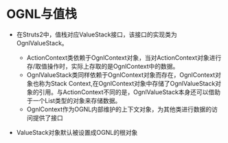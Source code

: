 # OGNL与值栈

- 在Struts2中，值栈对应ValueStack接口，该接口的实现类为OgnlValueStack。
  - ActionContext类依赖于OgnlContext对象，当对ActionContext对象进行存/取值操作时，实际上存取的是OgnlContext中的数据。
  - OgnlValueStack类同样依赖于OgnlContext对象而存在，OgnlContext对象也称为Stack Context,在OgnlContext对象中存储了OgnlValueStack对象的引用。与ActionContext不同的是，OgnlValueStack本身还可以借助于一个List类型的对象来存储数据。
  - OgnlContext作为OGNL内部维护的上下文对象，为其他类进行数据的访问提供了接口

- ValueStack对象默认被设置成OGNL的根对象